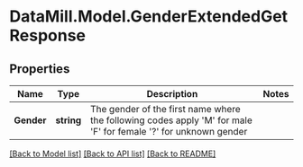 # DataMill.Model.GenderExtendedGetResponse
## Properties

Name | Type | Description | Notes
------------ | ------------- | ------------- | -------------
**Gender** | **string** | The gender of the first name where the following codes apply &#39;M&#39; for male &#39;F&#39; for female &#39;?&#39; for unknown gender  | 

[[Back to Model list]](../README.md#documentation-for-models) [[Back to API list]](../README.md#documentation-for-api-endpoints) [[Back to README]](../README.md)

